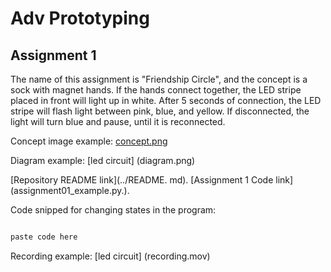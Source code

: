 # Adv Prototyping

## Assignment 1
The name of this assignment is "Friendship Circle", and the concept is a sock with magnet hands.
If the hands connect together, the LED stripe placed in front will light up in white. 
After 5 seconds of connection, the LED stripe will flash light between pink, blue, and yellow.
If disconnected, the light will turn blue and pause, until it is reconnected.

Concept image example:
[concept.png](https://github.com/Dianadotdotdot/Adv_Prototyping/blob/main/Assignment/concept.png?raw=true)

Diagram example:
[led circuit] (diagram.png)

[Repository README link](../README. md).
[Assignment 1 Code link] (assignment01_example.py.).

Code snipped for changing states in the program:
```Python

paste code here


```

Recording example:
[led circuit] (recording.mov)
